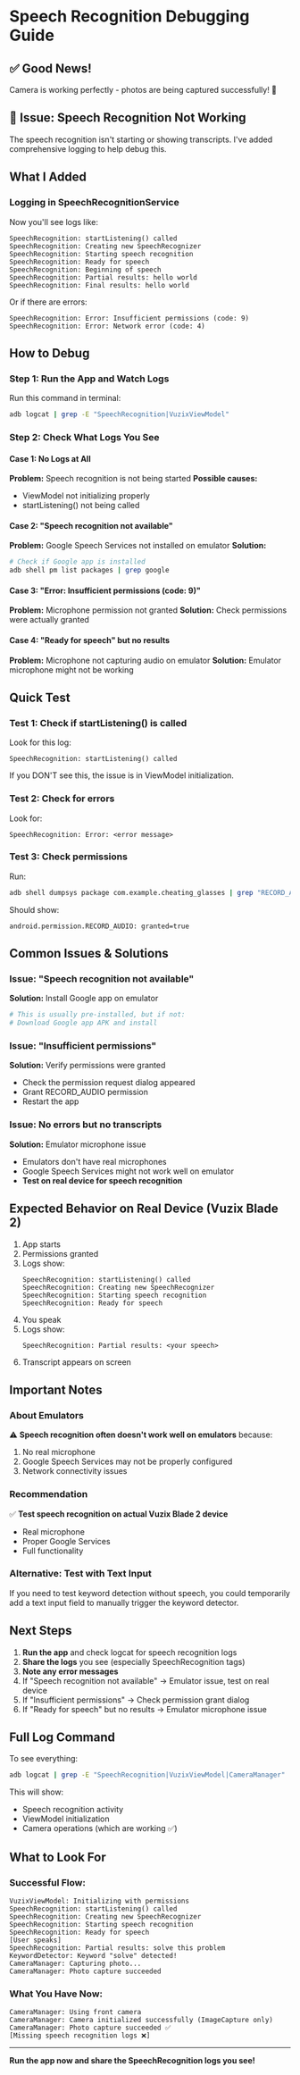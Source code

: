 # Speech Recognition Debugging Guide

## ✅ Good News!

Camera is working perfectly - photos are being captured successfully! 📸

## 🐛 Issue: Speech Recognition Not Working

The speech recognition isn't starting or showing transcripts. I've added comprehensive logging to help debug this.

## What I Added

### Logging in SpeechRecognitionService

Now you'll see logs like:

```
SpeechRecognition: startListening() called
SpeechRecognition: Creating new SpeechRecognizer
SpeechRecognition: Starting speech recognition
SpeechRecognition: Ready for speech
SpeechRecognition: Beginning of speech
SpeechRecognition: Partial results: hello world
SpeechRecognition: Final results: hello world
```

Or if there are errors:

```
SpeechRecognition: Error: Insufficient permissions (code: 9)
SpeechRecognition: Error: Network error (code: 4)
```

## How to Debug

### Step 1: Run the App and Watch Logs

Run this command in terminal:

```bash
adb logcat | grep -E "SpeechRecognition|VuzixViewModel"
```

### Step 2: Check What Logs You See

#### Case 1: No Logs at All

**Problem:** Speech recognition is not being started
**Possible causes:**

- ViewModel not initializing properly
- startListening() not being called

#### Case 2: "Speech recognition not available"

**Problem:** Google Speech Services not installed on emulator
**Solution:**

```bash
# Check if Google app is installed
adb shell pm list packages | grep google
```

#### Case 3: "Error: Insufficient permissions (code: 9)"

**Problem:** Microphone permission not granted
**Solution:** Check permissions were actually granted

#### Case 4: "Ready for speech" but no results

**Problem:** Microphone not capturing audio on emulator
**Solution:** Emulator microphone might not be working

## Quick Test

### Test 1: Check if startListening() is called

Look for this log:

```
SpeechRecognition: startListening() called
```

If you DON'T see this, the issue is in ViewModel initialization.

### Test 2: Check for errors

Look for:

```
SpeechRecognition: Error: <error message>
```

### Test 3: Check permissions

Run:

```bash
adb shell dumpsys package com.example.cheating_glasses | grep "RECORD_AUDIO"
```

Should show:

```
android.permission.RECORD_AUDIO: granted=true
```

## Common Issues & Solutions

### Issue: "Speech recognition not available"

**Solution:** Install Google app on emulator

```bash
# This is usually pre-installed, but if not:
# Download Google app APK and install
```

### Issue: "Insufficient permissions"

**Solution:** Verify permissions were granted

- Check the permission request dialog appeared
- Grant RECORD_AUDIO permission
- Restart the app

### Issue: No errors but no transcripts

**Solution:** Emulator microphone issue

- Emulators don't have real microphones
- Google Speech Services might not work well on emulator
- **Test on real device for speech recognition**

## Expected Behavior on Real Device (Vuzix Blade 2)

1. App starts
2. Permissions granted
3. Logs show:
   ```
   SpeechRecognition: startListening() called
   SpeechRecognition: Creating new SpeechRecognizer
   SpeechRecognition: Starting speech recognition
   SpeechRecognition: Ready for speech
   ```
4. You speak
5. Logs show:
   ```
   SpeechRecognition: Partial results: <your speech>
   ```
6. Transcript appears on screen

## Important Notes

### About Emulators

⚠️ **Speech recognition often doesn't work well on emulators** because:

1. No real microphone
2. Google Speech Services may not be properly configured
3. Network connectivity issues

### Recommendation

✅ **Test speech recognition on actual Vuzix Blade 2 device**

- Real microphone
- Proper Google Services
- Full functionality

### Alternative: Test with Text Input

If you need to test keyword detection without speech, you could temporarily add a text input field to manually trigger the keyword detector.

## Next Steps

1. **Run the app** and check logcat for speech recognition logs
2. **Share the logs** you see (especially SpeechRecognition tags)
3. **Note any error messages**
4. If "Speech recognition not available" → Emulator issue, test on real device
5. If "Insufficient permissions" → Check permission grant dialog
6. If "Ready for speech" but no results → Emulator microphone issue

## Full Log Command

To see everything:

```bash
adb logcat | grep -E "SpeechRecognition|VuzixViewModel|CameraManager"
```

This will show:

- Speech recognition activity
- ViewModel initialization
- Camera operations (which are working ✅)

## What to Look For

### Successful Flow:

```
VuzixViewModel: Initializing with permissions
SpeechRecognition: startListening() called
SpeechRecognition: Creating new SpeechRecognizer
SpeechRecognition: Starting speech recognition
SpeechRecognition: Ready for speech
[User speaks]
SpeechRecognition: Partial results: solve this problem
KeywordDetector: Keyword "solve" detected!
CameraManager: Capturing photo...
CameraManager: Photo capture succeeded
```

### What You Have Now:

```
CameraManager: Using front camera
CameraManager: Camera initialized successfully (ImageCapture only)
CameraManager: Photo capture succeeded ✅
[Missing speech recognition logs ❌]
```

---

**Run the app now and share the SpeechRecognition logs you see!**
